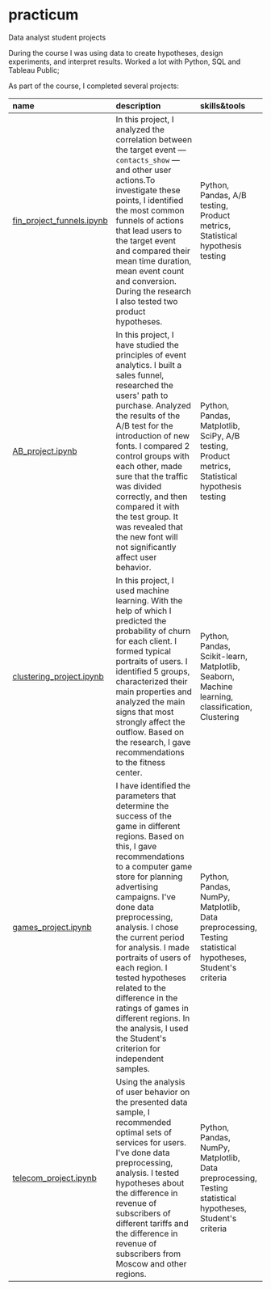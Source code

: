 # practicum
Data analyst student projects

During the course I was using data to create hypotheses, design experiments, and interpret results. Worked a lot with Python, SQL and Tableau Public;

As part of the course, I completed several projects:

| name | description | skills&tools |
| :-------------------- | :-------------------- |:--------------------|
| [fin_project_funnels.ipynb](https://github.com/katmazi/practicum-projects/blob/main/Final%20projects/fin_project_funnels.ipynb "Practicum:") | In this project, I analyzed the correlation between the target event — `contacts_show` — and other user actions.To investigate these points, I identified the most common funnels of actions that lead users to the target event and compared their mean time duration, mean event count and conversion. During the research I also tested two product hypotheses. | Python, Pandas, A/B testing, Product metrics, Statistical hypothesis testing |
| [AB_project.ipynb](https://github.com/katmazi/practicum-projects/blob/main/AB%20testing/AB_project.ipynb"Practicum:") | In this project, I have studied the principles of event analytics. I built a sales funnel, researched the users' path to purchase. Analyzed the results of the A/B test for the introduction of new fonts. I compared 2 control groups with each other, made sure that the traffic was divided correctly, and then compared it with the test group. It was revealed that the new font will not significantly affect user behavior. | Python, Pandas, Matplotlib, SciPy, A/B testing, Product metrics, Statistical hypothesis testing |
| [clustering_project.ipynb](https://github.com/katmazi/practicum-projects/blob/main/Clustering/clustering_project.ipynb "Practicum:")  | In this project, I used machine learning. With the help of which I predicted the probability of churn for each client. I formed typical portraits of users. I identified 5 groups, characterized their main properties and analyzed the main signs that most strongly affect the outflow. Based on the research, I gave recommendations to the fitness center. | Python, Pandas, Scikit-learn, Matplotlib, Seaborn, Machine learning, classification, Clustering |
| [games_project.ipynb](https://github.com/katmazi/practicum-projects/blob/main/Games/games_project.ipynb "Practicum:")| I have identified the parameters that determine the success of the game in different regions. Based on this, I gave recommendations to a computer game store for planning advertising campaigns. I've done data preprocessing, analysis. I chose the current period for analysis. I made portraits of users of each region. I tested hypotheses related to the difference in the ratings of games in different regions. In the analysis, I used the Student's criterion for independent samples. | Python, Pandas, NumPy, Matplotlib, Data preprocessing, Testing statistical hypotheses, Student's criteria |
| [telecom_project.ipynb](https://github.com/katmazi/practicum-projects/blob/main/Telecom/telecom_project.ipynb "Practicum:")| Using the analysis of user behavior on the presented data sample, I recommended optimal sets of services for users. I've done data preprocessing, analysis. I tested hypotheses about the difference in revenue of subscribers of different tariffs and the difference in revenue of subscribers from Moscow and other regions. | Python, Pandas, NumPy, Matplotlib, Data preprocessing, Testing statistical hypotheses, Student's criteria |


